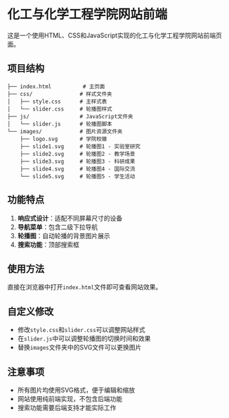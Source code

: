 # 化工与化学工程学院网站前端

这是一个使用HTML、CSS和JavaScript实现的化工与化学工程学院网站前端页面。

## 项目结构

```
├── index.html          # 主页面
├── css/               # 样式文件夹
│   ├── style.css      # 主样式表
│   └── slider.css     # 轮播图样式
├── js/                # JavaScript文件夹
│   └── slider.js      # 轮播图脚本
└── images/            # 图片资源文件夹
    ├── logo.svg       # 学院校徽
    ├── slide1.svg     # 轮播图1 - 实验室研究
    ├── slide2.svg     # 轮播图2 - 教学场景
    ├── slide3.svg     # 轮播图3 - 科研成果
    ├── slide4.svg     # 轮播图4 - 国际交流
    └── slide5.svg     # 轮播图5 - 学生活动
```

## 功能特点

1. **响应式设计**：适配不同屏幕尺寸的设备
2. **导航菜单**：包含二级下拉导航
3. **轮播图**：自动轮播的背景图片展示
4. **搜索功能**：顶部搜索框

## 使用方法

直接在浏览器中打开`index.html`文件即可查看网站效果。

## 自定义修改

- 修改`style.css`和`slider.css`可以调整网站样式
- 在`slider.js`中可以调整轮播图的切换时间和效果
- 替换`images`文件夹中的SVG文件可以更换图片

## 注意事项

- 所有图片均使用SVG格式，便于编辑和缩放
- 网站使用纯前端实现，不包含后端功能
- 搜索功能需要后端支持才能实际工作
